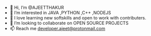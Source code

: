 - 👋 Hi, I’m @AJEETTHAKUR
- 👀 I’m interested in JAVA ,PYTHON ,C++ ,NODEJS 
- 🌱 I love learning new softskills and open to work with contributers.
- 💞️ I’m looking to collaborate on OPEN SOURCE PROJECTS
- 📫 Reach me developer.ajeet@protonmail.com

<!---
AJEETTHAKUR/AJEETTHAKUR is a ✨ special ✨ repository because its `README.md` (this file) appears on your GitHub profile.
You can click the Preview link to take a look at your changes.
--->
